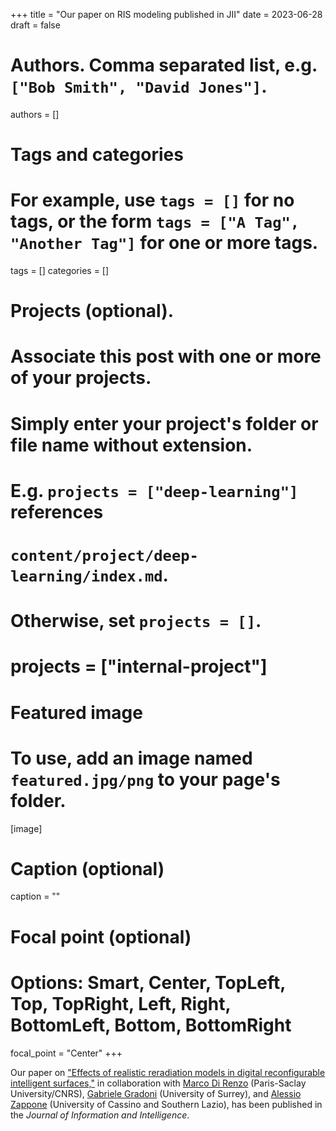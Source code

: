 +++
title = "Our paper on RIS modeling published in JII"
date = 2023-06-28
draft = false

# Authors. Comma separated list, e.g. `["Bob Smith", "David Jones"]`.
authors = []

# Tags and categories
# For example, use `tags = []` for no tags, or the form `tags = ["A Tag", "Another Tag"]` for one or more tags.
tags = []
categories = []

# Projects (optional).
#   Associate this post with one or more of your projects.
#   Simply enter your project's folder or file name without extension.
#   E.g. `projects = ["deep-learning"]` references
#   `content/project/deep-learning/index.md`.
#   Otherwise, set `projects = []`.
# projects = ["internal-project"]

# Featured image
# To use, add an image named `featured.jpg/png` to your page's folder.
[image]
  # Caption (optional)
  caption = ""

  # Focal point (optional)
  # Options: Smart, Center, TopLeft, Top, TopRight, Left, Right, BottomLeft, Bottom, BottomRight
  focal_point = "Center"
+++

Our paper on ["Effects of realistic reradiation models in digital reconfigurable intelligent surfaces,"](/publication/ij-169-JII-2023)
in collaboration with [Marco Di Renzo](https://scholar.google.com/citations?user=5dRt0OoAAAAJ&hl=en) (Paris-Saclay University/CNRS),
[Gabriele Gradoni](https://scholar.google.com/citations?user=1bAzHVoAAAAJ&hl=en) (University of Surrey),
and [Alessio Zappone](https://scholar.google.it/citations?user=gjdjPu4AAAAJ&hl=it) (University of Cassino and Southern Lazio),
has been published in the *Journal of Information and Intelligence*.

